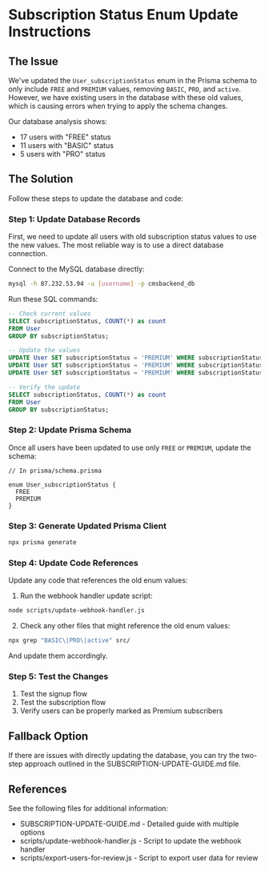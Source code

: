 # Subscription Status Enum Update Instructions

## The Issue

We've updated the `User_subscriptionStatus` enum in the Prisma schema to only include `FREE` and `PREMIUM` values, removing `BASIC`, `PRO`, and `active`. However, we have existing users in the database with these old values, which is causing errors when trying to apply the schema changes.

Our database analysis shows:
- 17 users with "FREE" status
- 11 users with "BASIC" status
- 5 users with "PRO" status

## The Solution

Follow these steps to update the database and code:

### Step 1: Update Database Records

First, we need to update all users with old subscription status values to use the new values. The most reliable way is to use a direct database connection.

Connect to the MySQL database directly:

```bash
mysql -h 87.232.53.94 -u [username] -p cmsbackend_db
```

Run these SQL commands:

```sql
-- Check current values
SELECT subscriptionStatus, COUNT(*) as count 
FROM User 
GROUP BY subscriptionStatus;

-- Update the values
UPDATE User SET subscriptionStatus = 'PREMIUM' WHERE subscriptionStatus = 'BASIC';
UPDATE User SET subscriptionStatus = 'PREMIUM' WHERE subscriptionStatus = 'PRO';
UPDATE User SET subscriptionStatus = 'PREMIUM' WHERE subscriptionStatus = 'active';

-- Verify the update
SELECT subscriptionStatus, COUNT(*) as count 
FROM User 
GROUP BY subscriptionStatus;
```

### Step 2: Update Prisma Schema

Once all users have been updated to use only `FREE` or `PREMIUM`, update the schema:

```prisma
// In prisma/schema.prisma

enum User_subscriptionStatus {
  FREE
  PREMIUM
}
```

### Step 3: Generate Updated Prisma Client

```bash
npx prisma generate
```

### Step 4: Update Code References

Update any code that references the old enum values:

1. Run the webhook handler update script:

```bash
node scripts/update-webhook-handler.js
```

2. Check any other files that might reference the old enum values:

```bash
npx grep "BASIC\|PRO\|active" src/
```

And update them accordingly.

### Step 5: Test the Changes

1. Test the signup flow
2. Test the subscription flow
3. Verify users can be properly marked as Premium subscribers

## Fallback Option

If there are issues with directly updating the database, you can try the two-step approach outlined in the SUBSCRIPTION-UPDATE-GUIDE.md file.

## References

See the following files for additional information:
- SUBSCRIPTION-UPDATE-GUIDE.md - Detailed guide with multiple options
- scripts/update-webhook-handler.js - Script to update the webhook handler
- scripts/export-users-for-review.js - Script to export user data for review 